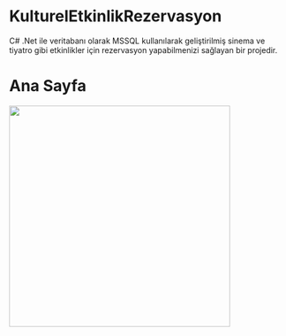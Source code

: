 # KulturelEtkinlikRezervasyon
C# .Net ile veritabanı olarak MSSQL kullanılarak geliştirilmiş sinema ve tiyatro gibi etkinlikler için rezervasyon yapabilmenizi sağlayan bir projedir.

# Ana Sayfa
<img src="https://user-images.githubusercontent.com/34067716/126046056-7f1be290-958b-4e7b-8d19-269105b9174b.png" width="400"/> 
